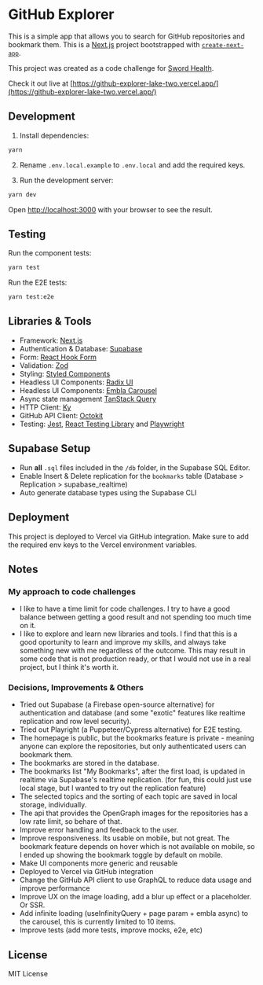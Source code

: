# GitHub Explorer

This is a simple app that allows you to search for GitHub repositories and bookmark them.
This is a [Next.js](https://nextjs.org/) project bootstrapped with [`create-next-app`](https://github.com/vercel/next.js/tree/canary/packages/create-next-app).

This project was created as a code challenge for [Sword Health](https://swordhealth.com/).

Check it out live at [https://github-explorer-lake-two.vercel.app/](https://github-explorer-lake-two.vercel.app/)

## Development

1. Install dependencies:

```bash
yarn
```

2. Rename `.env.local.example` to `.env.local` and add the required keys.

3. Run the development server:

```bash
yarn dev
```

Open [http://localhost:3000](http://localhost:3000) with your browser to see the result.

## Testing

Run the component tests:

```bash
yarn test
```

Run the E2E tests:

```bash
yarn test:e2e
```

## Libraries & Tools

- Framework: [Next.js](https://nextjs.org/)
- Authentication & Database: [Supabase](https://supabase.io/)
- Form: [React Hook Form](https://react-hook-form.com/)
- Validation: [Zod](https://zod.dev/)
- Styling: [Styled Components](https://styled-components.com/)
- Headless UI Components: [Radix UI](https://www.radix-ui.com/)
- Headless UI Components: [Embla Carousel](https://davidcetinkaya.github.io/embla-carousel/)
- Async state management [TanStack Query](https://tanstack.com/query/latest)
- HTTP Client: [Ky](https://github.com/sindresorhus/ky)
- GitHub API Client: [Octokit](https://octokit.github.io/rest.js/v18)
- Testing: [Jest](https://jestjs.io/), [React Testing Library](https://testing-library.com/docs/react-testing-library/intro) and [Playwright](https://playwright.dev/)

## Supabase Setup

- Run **all** `.sql` files included in the `/db` folder, in the Supabase SQL Editor.
- Enable Insert & Delete replication for the `bookmarks` table (Database > Replication > supabase_realtime)
- Auto generate database types using the Supabase CLI

## Deployment

This project is deployed to Vercel via GitHub integration.
Make sure to add the required env keys to the Vercel environment variables.

## Notes

### My approach to code challenges

- I like to have a time limit for code challenges. I try to have a good balance between getting a good result and not spending too much time on it.
- I like to explore and learn new libraries and tools. I find that this is a good oportunity to learn and improve my skills, and always take something new with me regardless of the outcome. This may result in some code that is not production ready, or that I would not use in a real project, but I think it's worth it.

### Decisions, Improvements & Others

- Tried out Supabase (a Firebase open-source alternative) for authentication and database (and some "exotic" features like realtime replication and row level security).
- Tried out Playright (a Puppeteer/Cypress alternative) for E2E testing.
- The homepage is public, but the bookmarks feature is private - meaning anyone can explore the repositories, but only authenticated users can bookmark them.
- The bookmarks are stored in the database.
- The bookmarks list "My Bookmarks", after the first load, is updated in realtime via Supabase's realtime replication. (for fun, this could just use local stage, but I wanted to try out the replication feature)
- The selected topics and the sorting of each topic are saved in local storage, individually.
- The api that provides the OpenGraph images for the repositories has a low rate limit, so behare of that.
- Improve error handling and feedback to the user.
- Improve responsiveness. Its usable on mobile, but not great. The bookmark feature depends on hover which is not available on mobile, so I ended up showing the bookmark toggle by default on mobile.
- Make UI components more generic and reusable
- Deployed to Vercel via GitHub integration
- Change the GitHub API client to use GraphQL to reduce data usage and improve performance
- Improve UX on the image loading, add a blur up effect or a placeholder. Or SSR.
- Add infinite loading (useInfinityQuery + page param + embla async) to the carousel, this is currently limited to 10 items.
- Improve tests (add more tests, improve mocks, e2e, etc)

## License

MIT License
